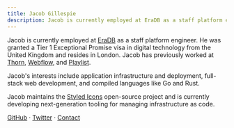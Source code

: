 ```yaml
---
title: Jacob Gillespie
description: Jacob is currently employed at EraDB as a staff platform engineer. He was granted a Tier 1 Exceptional Promise visa in digital technology from the United Kingdom and resides in London. Jacob has previously worked at Thorn, Webflow, and Playlist.
---
```


Jacob is currently employed at [EraDB](http://eradb.com/) as a staff platform engineer. He was granted a Tier 1 Exceptional Promise visa in digital technology from the United Kingdom and resides in London. Jacob has previously worked at [Thorn](https://thorn.org), [Webflow](https://webflow.com), and [Playlist](https://www.playlist.com/).

Jacob's interests include application infrastructure and deployment, full-stack web development, and compiled languages like Go and Rust.

Jacob maintains the [Styled Icons](https://github.com/jacobwgillespie/styled-icons) open-source project and is currently developing next-generation tooling for managing infrastructure as code.

[GitHub](https://github.com/jacobwgillespie) · [Twitter](https://twitter.com/jacobwgillespie) · [Contact](mailto:jacobwgillespie@gmail.com)
